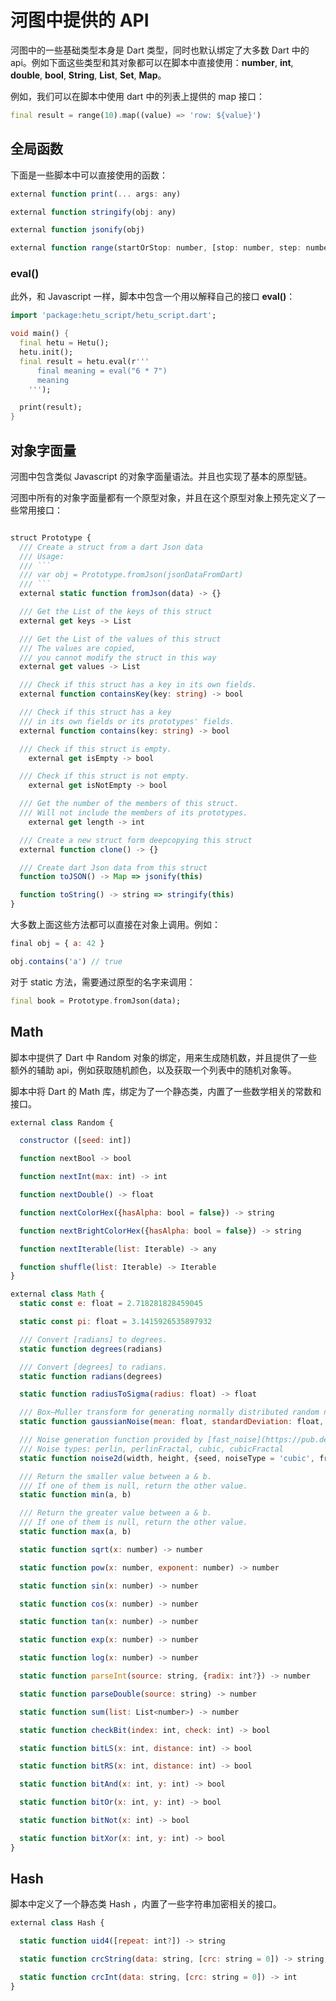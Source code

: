 # 河图中提供的 API

河图中的一些基础类型本身是 Dart 类型，同时也默认绑定了大多数 Dart 中的 api。例如下面这些类型和其对象都可以在脚本中直接使用：**number**, **int**, **double**, **bool**, **String**, **List**, **Set**, **Map**。

例如，我们可以在脚本中使用 dart 中的列表上提供的 map 接口：

```dart
final result = range(10).map((value) => 'row: ${value}')
```

## 全局函数

下面是一些脚本中可以直接使用的函数：

```javascript
external function print(... args: any)

external function stringify(obj: any)

external function jsonify(obj)

external function range(startOrStop: number, [stop: number, step: number]) -> Iterable
```

### eval()

此外，和 Javascript 一样，脚本中包含一个用以解释自己的接口 **eval()**：

```dart
import 'package:hetu_script/hetu_script.dart';

void main() {
  final hetu = Hetu();
  hetu.init();
  final result = hetu.eval(r'''
      final meaning = eval("6 * 7")
      meaning
    ''');

  print(result);
}
```

## 对象字面量

河图中包含类似 Javascript 的对象字面量语法。并且也实现了基本的原型链。

河图中所有的对象字面量都有一个原型对象，并且在这个原型对象上预先定义了一些常用接口：

````typescript

struct Prototype {
  /// Create a struct from a dart Json data
  /// Usage:
  /// ```
  /// var obj = Prototype.fromJson(jsonDataFromDart)
  /// ```
  external static function fromJson(data) -> {}

  /// Get the List of the keys of this struct
  external get keys -> List

  /// Get the List of the values of this struct
  /// The values are copied,
  /// you cannot modify the struct in this way
  external get values -> List

  /// Check if this struct has a key in its own fields.
  external function containsKey(key: string) -> bool

  /// Check if this struct has a key
  /// in its own fields or its prototypes' fields.
  external function contains(key: string) -> bool

  /// Check if this struct is empty.
	external get isEmpty -> bool

  /// Check if this struct is not empty.
	external get isNotEmpty -> bool

  /// Get the number of the members of this struct.
  /// Will not include the members of its prototypes.
	external get length -> int

  /// Create a new struct form deepcopying this struct
  external function clone() -> {}

  /// Create dart Json data from this struct
  function toJSON() -> Map => jsonify(this)

  function toString() -> string => stringify(this)
}
````

大多数上面这些方法都可以直接在对象上调用。例如：

```javascript
final obj = { a: 42 }

obj.contains('a') // true
```

对于 static 方法，需要通过原型的名字来调用：

```dart
final book = Prototype.fromJson(data);
```

## Math

脚本中提供了 Dart 中 Random 对象的绑定，用来生成随机数，并且提供了一些额外的辅助 api，例如获取随机颜色，以及获取一个列表中的随机对象等。

脚本中将 Dart 的 Math 库，绑定为了一个静态类，内置了一些数学相关的常数和接口。

```javascript
external class Random {

  constructor ([seed: int])

  function nextBool -> bool

  function nextInt(max: int) -> int

  function nextDouble() -> float

  function nextColorHex({hasAlpha: bool = false}) -> string

  function nextBrightColorHex({hasAlpha: bool = false}) -> string

  function nextIterable(list: Iterable) -> any

  function shuffle(list: Iterable) -> Iterable
}

external class Math {
  static const e: float = 2.718281828459045

  static const pi: float = 3.1415926535897932

  /// Convert [radians] to degrees.
  static function degrees(radians)

  /// Convert [degrees] to radians.
  static function radians(degrees)

  static function radiusToSigma(radius: float) -> float

  /// Box–Muller transform for generating normally distributed random numbers between [min : max].
  static function gaussianNoise(mean: float, standardDeviation: float, {min: float, max: float, randomGenerator}) -> float

  /// Noise generation function provided by [fast_noise](https://pub.dev/packages/fast_noise) package.
  /// Noise types: perlin, perlinFractal, cubic, cubicFractal
  static function noise2d(width, height, {seed, noiseType = 'cubic', frequency = 0.01})

  /// Return the smaller value between a & b.
  /// If one of them is null, return the other value.
  static function min(a, b)

  /// Return the greater value between a & b.
  /// If one of them is null, return the other value.
  static function max(a, b)

  static function sqrt(x: number) -> number

  static function pow(x: number, exponent: number) -> number

  static function sin(x: number) -> number

  static function cos(x: number) -> number

  static function tan(x: number) -> number

  static function exp(x: number) -> number

  static function log(x: number) -> number

  static function parseInt(source: string, {radix: int?}) -> number

  static function parseDouble(source: string) -> number

  static function sum(list: List<number>) -> number

  static function checkBit(index: int, check: int) -> bool

  static function bitLS(x: int, distance: int) -> bool

  static function bitRS(x: int, distance: int) -> bool

  static function bitAnd(x: int, y: int) -> bool

  static function bitOr(x: int, y: int) -> bool

  static function bitNot(x: int) -> bool

  static function bitXor(x: int, y: int) -> bool
}

```

## Hash

脚本中定义了一个静态类 Hash ，内置了一些字符串加密相关的接口。

```javascript
external class Hash {

  static function uid4([repeat: int?]) -> string

  static function crcString(data: string, [crc: string = 0]) -> string

  static function crcInt(data: string, [crc: string = 0]) -> int
}

```
